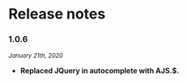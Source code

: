 # Release notes 

### 1.0.6   
*<small>January 21th, 2020</small>* 

* **Replaced JQuery in autocomplete with AJS.$.**  
